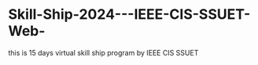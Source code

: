 # Skill-Ship-2024---IEEE-CIS-SSUET-Web-
this is 15 days virtual skill ship program by IEEE CIS SSUET
